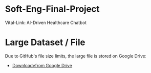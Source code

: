 # Soft-Eng-Final-Project
Vital-Link: AI-Driven Healthcare Chatbot

# Large Dataset / File

Due to GitHub's file size limits, the large file is stored on Google Drive:

- [Downloadvfrom Google Drive]([https://drive.google.com/your-link-here](https://drive.google.com/drive/folders/13G1gldDqOA4AnGrrN8aXxthr57t4RskN?usp=sharing))
